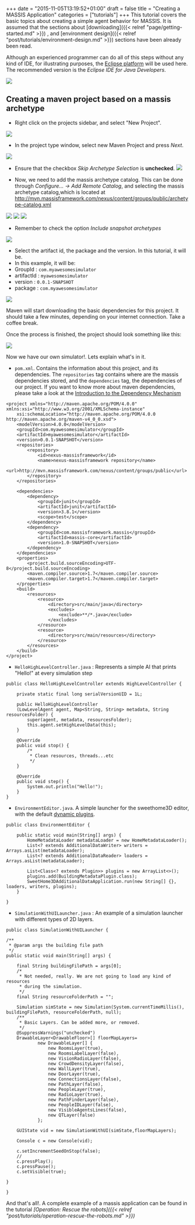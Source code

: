 +++
date = "2015-11-05T13:19:52+01:00"
draft = false
title = "Creating a MASSIS Application"
categories = ["tutorials"]
+++
This tutorial covers the basic topics about creating a simple agent behavior for MASSIS. It is assumed that the sections about
[downloading]({{< relref "page/getting-started.md" >}}) , and
[environment design]({{< relref "post/tutorials/environment-design.md" >}}) sections have been already been read.

Although an experienced programmer can do all of this steps without any kind of IDE, for illustrating purposes, the [Eclipse platform](http://www.eclipse.org/downloads/) will be used here. The recommended version is the _Eclipse IDE for Java Developers_.

![](http://i.imgur.com/6574ISB.png?1)

## Creating a maven project based on a massis archetype

- Right click on the projects sidebar, and select "New Project".

![](http://i.imgur.com/jHjluiC.png)

- In the project type window, select new Maven Project and press _Next_.

![](http://i.imgur.com/nekxikS.png)

- Ensure that the checkbox _Skip Archetype Selection_ is **unchecked**.
![](http://i.imgur.com/uNrk3nQ.png)

- Now, we need to add the massis archetype catalog. This can be done through _Configure... -> Add Remote Catalog_, and selecting the massis archetype catalog,which is located at http://mvn.massisframework.com/nexus/content/groups/public/archetype-catalog.xml

![](http://i.imgur.com/NwtY4Wk.png)
![](http://i.imgur.com/0KDUOcB.png)
![](http://i.imgur.com/hRWww0Z.png)

- Remember to check the option _Include snapshot archetypes_

![](http://i.imgur.com/3lvAJlo.png)

- Select the artifact id, the package and the version. In this tutorial, it will be.
- In this example, it will be:
 - GroupId : `com.myawesomesimulator`
 - artifactId : `myawesomesimulator`
 - version : `0.0.1-SNAPSHOT`
 - package : `com.myawesomesimulator`

![](http://i.imgur.com/IrXGbgv.png)

Maven will start downloading the basic dependencies for this project. It should take a few minutes, depending on your internet connection. Take a coffee break.

Once the process is finished, the project should look something like this:

![](http://i.imgur.com/95aEmU2.png)

Now we have our own simulator!. Lets explain what's in it.

- `pom.xml`. Contains the information about this project, and its dependencies. The `repositories` tag contains where are the massis dependencies stored, and the `dependencies` tag, the dependencies of our project. If you want to know more about maven dependencies, please take a look at the [Introduction to the Dependency Mechanism](https://maven.apache.org/guides/introduction/introduction-to-dependency-mechanism.html)

```
<project xmlns="http://maven.apache.org/POM/4.0.0" xmlns:xsi="http://www.w3.org/2001/XMLSchema-instance"
	xsi:schemaLocation="http://maven.apache.org/POM/4.0.0 http://maven.apache.org/maven-v4_0_0.xsd">
	<modelVersion>4.0.0</modelVersion>
	<groupId>com.myawesomesimulator</groupId>
	<artifactId>myawesomesimulator</artifactId>
	<version>0.0.1-SNAPSHOT</version>
    <repositories>
        <repository>
            <id>nexus-massisframework</id>
            <name>nexus-massisframework repository</name>
            <url>http://mvn.massisframework.com/nexus/content/groups/public</url>
        </repository>
    </repositories>

	<dependencies>
		<dependency>
			<groupId>junit</groupId>
			<artifactId>junit</artifactId>
			<version>3.8.1</version>
			<scope>test</scope>
		</dependency>
		<dependency>
			<groupId>com.massisframework.massis</groupId>
			<artifactId>massis-core</artifactId>
			<version>1.0-SNAPSHOT</version>
		</dependency>
	</dependencies>
	<properties>
		<project.build.sourceEncoding>UTF-8</project.build.sourceEncoding>
		<maven.compiler.source>1.7</maven.compiler.source>
		<maven.compiler.target>1.7</maven.compiler.target>
	</properties>
	<build>
		<resources>
			<resource>
				<directory>src/main/java</directory>
				<excludes>
					<exclude>**/*.java</exclude>
				</excludes>
			</resource>
			<resource>
				<directory>src/main/resources</directory>
			</resource>
		</resources>
	</build>
</project>

```

- `HelloHighLevelController.java` : Represents a simple AI that prints "Hello!" at every simulation step

```
public class HelloHighLevelController extends HighLevelController {

	private static final long serialVersionUID = 1L;
	
	public HelloHighLevelController
    (LowLevelAgent agent, Map<String, String> metadata, String resourcesFolder) {
		super(agent, metadata, resourcesFolder);
		this.agent.setHighLevelData(this);
	}

	@Override
	public void stop() {
		/*
		 * Clean resources, threads...etc
		 */
	}

	@Override
	public void step() {
		System.out.println("Hello!");
	}
}
```

- `EnvironmentEditor.java`. A simple launcher for the sweethome3D editor, with the default [dynamic plugins](#TODO).

```
public class EnvironmentEditor {

	public static void main(String[] args) {
		HomeMetadataLoader metadataLoader = new HomeMetadataLoader();
		List<? extends AdditionalDataWriter> writers = Arrays.asList(metadataLoader);
		List<? extends AdditionalDataReader> loaders = Arrays.asList(metadataLoader);

		List<Class<? extends Plugin>> plugins = new ArrayList<>();
		plugins.add(BuildingMetadataPlugin.class);
		SweetHome3DAdditionalDataApplication.run(new String[] {}, loaders, writers, plugins);
	}

}
```

- `SimulationWithUILauncher.java` : An example of a simulation launcher with different types of 2D layers.

```
public class SimulationWithUILauncher {

/**
 * @param args the building file path
 */
public static void main(String[] args) {

    final String buildingFilePath = args[0];
    /*
     * Not needed, really. We are not going to load any kind of resources
     * during the simulation.
     */
    final String resourceFolderPath = "";

    Simulation simState = new Simulation(System.currentTimeMillis(), buildingFilePath, resourceFolderPath, null);
    /**
     * Basic Layers. Can be added more, or removed.
     */
    @SuppressWarnings("unchecked")
    DrawableLayer<DrawableFloor>[] floorMapLayers=
            new DrawableLayer[] {
                new RoomsLayer(true),
                new RoomsLabelLayer(false),
                new VisionRadioLayer(false),
                new CrowdDensityLayer(false),
                new WallLayer(true),
                new DoorLayer(true),
                new ConnectionsLayer(false),
                new PathLayer(false),
                new PeopleLayer(true),
                new RadioLayer(true),
                new PathFinderLayer(false),
                new PeopleIDLayer(false),
                new VisibleAgentsLines(false),
                new QTLayer(false)
            };

    GUIState vid = new SimulationWithUI(simState,floorMapLayers);

    Console c = new Console(vid);

    c.setIncrementSeedOnStop(false);
    //
    c.pressPlay();
    c.pressPause();
    c.setVisible(true);

}

}

```

And that's all!. A complete example of a massis application can be found in the tutorial _[Operation: Rescue the robots]({{< relref "post/tutorials/operation-rescue-the-robots.md" >}})_






